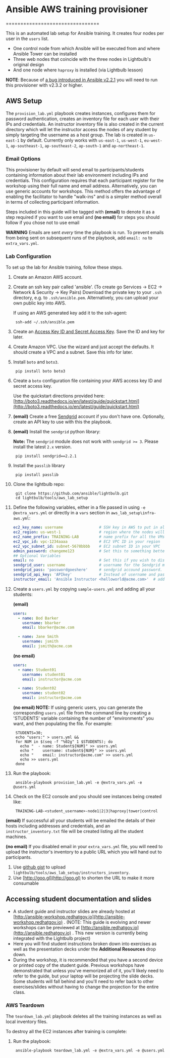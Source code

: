 # Ansible AWS training provisioner

================================

This is an automated lab setup for Ansible training. It creates four nodes per user in the `users` list.

* One control node from which Ansible will be executed from and where Ansible Tower can be installed
* Three web nodes that coincide with the three nodes in Lightbulb's original design
* And one node where `haproxy` is installed (via Lightbulb lesson)

**NOTE**: Because of [a bug introduced in Ansible v2.2.1](https://github.com/ansible/lightbulb/issues/112) you will need to run this provisioner with v2.3.2 or higher.

## AWS Setup

The `provision_lab.yml` playbook creates instances, configures them for password authentication, creates an inventory file for each user with their IPs and credentials. An instructor inventory file is also created in the current directory which will let the instructor access the nodes of any student by simply targeting the username as a host group. The lab is created in `us-east-1` by default.  Currently only works with `us-east-1`, `us-west-1`, `eu-west-1`, `ap-southeast-1`, `ap-southeast-2`, `ap-south-1` and `ap-northeast-1`.

### Email Options

This provisioner by default will send email to participants/students containing information about their lab environment including IPs and credentials. This configuration requires that each participant register for the workshop using their full name and email address.   Alternatively, you can use generic accounts for workshops.  This method offers the advantage of enabling the facilitator to handle "walk-ins" and is a simpler method overall in terms of collecting participant information.

Steps included in this guide will be tagged with __(email)__ to denote it as a step required if you want to use email and __(no email)__ for steps you should follow if you chose not to use email

**WARNING** Emails are sent _every_ time the playbook is run. To prevent emails from being sent on subsequent runs of the playbook, add `email: no` to `extra_vars.yml`.

### Lab Configuration

To set up the lab for Ansible training, follow these steps.

1. Create an Amazon AWS account.

1. Create an ssh key pair called 'ansible'. (To create go Services -> EC2 -> Network & Security -> Key Pairs) Download the private key to your `.ssh` directory, e.g. to `.ssh/ansible.pem`. Alternatively, you can upload your own public key into AWS.

      If using an AWS generated key add it to the ssh-agent:

        ssh-add ~/.ssh/ansible.pem

1. Create an [Access Key ID and Secret Access Key](http://docs.aws.amazon.com/AWSSimpleQueueService/latest/SQSGettingStartedGuide/AWSCredentials.html).  Save the ID and key for later.

1. Create Amazon VPC.   Use the wizard and just accept the defaults.   It should create a VPC and a subnet. Save this info for later.

1. Install `boto` and `boto3`.

        pip install boto boto3

1. Create a `boto` configuration file containing your AWS access key ID and secret access key.

      Use the quickstart directions provided here: [http://boto3.readthedocs.io/en/latest/guide/quickstart.html](http://boto3.readthedocs.io/en/latest/guide/quickstart.html)

1. __(email)__ Create a free [Sendgrid](http://sendgrid.com) account if you don't have one. Optionally, create an API key to use with this the playbook.

1. __(email)__ Install the `sendgrid` python library:

    **Note:** The `sendgrid` module does not work with `sendgrid >= 3`. Please install the latest `2.x` version.

        pip install sendgrid==2.2.1

1. Install the `passlib` library

        pip install passlib

1. Clone the lightbulb repo:

        git clone https://github.com/ansible/lightbulb.git
        cd lightbulb/tools/aws_lab_setup

1. Define the following variables, either in a file passed in using `-e @extra_vars.yml` or directly in a `vars` section in `aws_lab_setup\infra-aws.yml`:

      ```yaml
      ec2_key_name: username                # SSH key in AWS to put in all the instances
      ec2_region: us-west-1                 # region where the nodes will live
      ec2_name_prefix: TRAINING-LAB         # name prefix for all the VMs
      ec2_vpc_id: vpc-1234aaaa              # EC2 VPC ID in your region
      ec2_vpc_subnet_id: subnet-5678bbbb    # EC2 subnet ID in your VPC
      admin_password: changeme123           # Set this to something better if you'd like. Defaults to 'LearnAnsible[two digit month][two digit year]', e.g., LearnAnsible0416
      ## Optional Variables
      email: no                             # Set this if you wish to disable email
      sendgrid_user: username               # username for the Sendgrid module.  Not required if "email: no" is set
      sendgrid_pass: 'passwordgoeshere'     # sendgrid accound password.  Not required if "email: no" is set
      sendgrid_api_key: 'APIkey'            # Instead of username and password, you may use an API key. Don't define both. Not required if "email: no" is set
      instructor_email: 'Ansible Instructor <helloworld@acme.com>'  # address you want the emails to arrive from. Not required if "email: no" is set
      ```

1. Create a `users.yml` by copying `sample-users.yml` and adding all your students:

    __(email)__

    ```yaml
    users:
      - name: Bod Barker
        username: bbarker
        email: bbarker@acme.com

      - name: Jane Smith
        username: jsmith
        email: jsmith@acme.com
    ```

    __(no email)__

    ```yaml
    users:
      - name: Student01
        username: student01
        email: instructor@acme.com

      - name: Student02
        username: student02
        email: instructor@acme.com
    ```

    **(no email) NOTE:**  If using generic users, you can generate the corresponding
`users.yml` file from the command line by creating a 'STUDENTS' variable
containing the number of "environments" you want, and then populating the file.
For example:

        STUDENTS=30;
        echo "users:" > users.yml &&
        for NUM in $(seq -f "%02g" 1 $STUDENTS); do
          echo "  - name: Student${NUM}" >> users.yml
          echo "    username: student${NUM}" >> users.yml
          echo "    email: instructor@acme.com" >> users.yml
          echo >> users.yml
        done

1. Run the playbook:

        ansible-playbook provision_lab.yml -e @extra_vars.yml -e @users.yml

1. Check on the EC2 console and you should see instances being created like:

        TRAINING-LAB-<student_username>-node1|2|3|haproxy|tower|control

__(email)__ If successful all your students will be emailed the details of their hosts including addresses and credentials, and an `instructor_inventory.txt` file will be created listing all the student machines.

__(no email)__ If you disabled email in your `extra_vars.yml` file, you will need to upload the instructor's inventory to a public URL which you will hand out to participants.

1. Use [github gist](https://gist.github.com/) to upload `lightbulb/tools/aws_lab_setup/instructors_inventory`.
1. Use [http://goo.gl](http://goo.gl) to shorten the URL to make it more consumable

## Accessing student documentation and slides

* A student guide and instructor slides are already hosted at [http://ansible-workshop.redhatgov.io](http://ansible-workshop.redhatgov.io) . (NOTE:  This guide is evolving and newer workshops can be previewed at [http://ansible.redhatgov.io](http://ansible.redhatgov.io) . This new version is currently being integrated with the Lightbulb project)
* Here you will find student instructions broken down into exercises as well as the presentation decks under the __Additional Resources__ drop down.
* During the workshop, it is recommended that you have a second device or printed copy of the student guide.  Previous workshops have demonstrated that unless you've memorized all of it, you'll likely need to refer to the guide, but your laptop will be projecting the slide decks.  Some students will fall behind and you'll need to refer back to other exercises/slides without having to change the projection for the entire class.

### AWS Teardown

The `teardown_lab.yml` playbook deletes all the training instances as well as local inventory files.

To destroy all the EC2 instances after training is complete:

1. Run the playbook:

        ansible-playbook teardown_lab.yml -e @extra_vars.yml -e @users.yml

